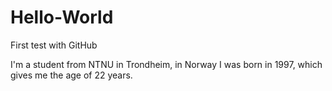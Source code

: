 # Hello-World
First test with GitHub

I'm a student from NTNU in Trondheim, in Norway
I was born in 1997, which gives me the age of 22 years.
